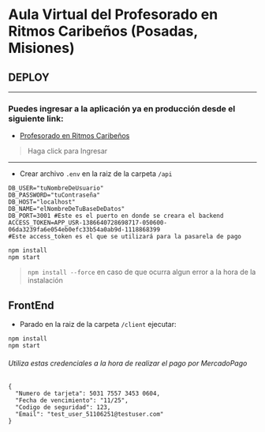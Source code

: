 # Aula Virtual del Profesorado en Ritmos Caribeños (Posadas, Misiones)

## DEPLOY

---

### Puedes ingresar a la aplicación ya en producción desde el siguiente link:

- [Profesorado en Ritmos Caribeños](https://profesoradocaribeño.com.ar)
> Haga click para Ingresar

---

- Crear archivo `.env` en la raiz de la carpeta `/api`
```
DB_USER="tuNombreDeUsuario"
DB_PASSWORD="tuContraseña"
DB_HOST="localhost"
DB_NAME="elNombreDeTuBaseDeDatos"
DB_PORT=3001 #Este es el puerto en donde se creara el backend
ACCESS_TOKEN=APP_USR-1386640728698717-050600-06da3239fa6e054eb0efc33b54a0ab9d-1118868399 
#Este access_token es el que se utilizará para la pasarela de pago
```

```
npm install 
npm start
```
>`npm install --force` en caso de que ocurra algun error a la hora de la instalación <br/>



## FrontEnd

- Parado en la raiz de la carpeta `/client` ejecutar: 
```
npm install
npm start
```

###### Utiliza estas credenciales a la hora de realizar el pago por MercadoPago
```
{
  "Numero de tarjeta": 5031 7557 3453 0604,
  "Fecha de vencimiento": "11/25",
  "Codigo de seguridad": 123,
  "Email": "test_user_51106251@testuser.com"
}
```
